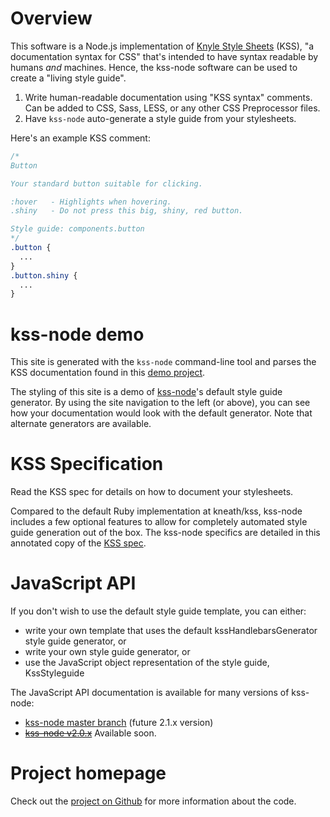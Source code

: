 # Overview

This software is a Node.js implementation of [Knyle Style Sheets](https://github.com/kneath/kss) (KSS), "a documentation syntax for CSS" that's intended to have syntax readable by humans *and* machines. Hence, the kss-node software can be used to create a "living style guide".

1. Write human-readable documentation using "KSS syntax" comments. Can be added to CSS, Sass, LESS, or any other CSS Preprocessor files.
2. Have `kss-node` auto-generate a style guide from your stylesheets.

Here's an example KSS comment:
```css
/*
Button

Your standard button suitable for clicking.

:hover   - Highlights when hovering.
.shiny   - Do not press this big, shiny, red button.

Style guide: components.button
*/
.button {
  ...
}
.button.shiny {
  ...
}
```

# kss-node demo

This site is generated with the `kss-node` command-line tool and parses the KSS documentation found in this [demo project](https://github.com/kss-node/kss-node/tree/master/demo).

The styling of this site is a demo of [kss-node](https://github.com/kss-node/kss-node)'s default style guide generator. By using the site navigation to the left (or above), you can see how your documentation would look with the default generator. Note that alternate generators are available.

# KSS Specification

Read the KSS spec for details on how to document your stylesheets.

Compared to the default Ruby implementation at kneath/kss, kss-node includes a few optional features to allow for completely automated style guide generation out of the box. The kss-node specifics are detailed in this annotated copy of the [KSS spec](https://github.com/kss-node/kss/blob/spec/SPEC.md).

# JavaScript API

If you don't wish to use the default style guide template, you can either:
* write your own template that uses the default kssHandlebarsGenerator style guide generator, or
* write your own style guide generator, or
* use the JavaScript object representation of the style guide, KssStyleguide

The JavaScript API documentation is available for many versions of kss-node:
* [kss-node master branch](./api/master/) (future 2.1.x version)
* ~~[kss-node v2.0.x](./api/2.0.x/)~~ Available soon.

# Project homepage

Check out the [project on Github](https://github.com/kss-node/kss-node) for more information about the code.
